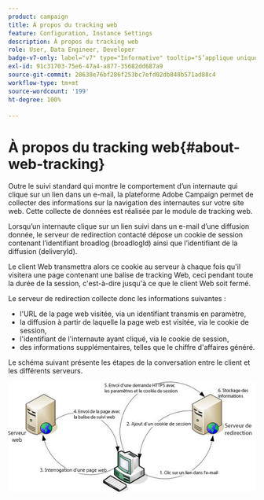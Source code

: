 ```yaml
---
product: campaign
title: À propos du tracking web
feature: Configuration, Instance Settings
description: À propos du tracking web
role: User, Data Engineer, Developer
badge-v7-only: label="v7" type="Informative" tooltip="S’applique uniquement à Campaign Classic v7"
exl-id: 91c31703-75e6-47a4-a877-35682dd687a9
source-git-commit: 28638e76bf286f253bc7efd02db848b571ad88c4
workflow-type: tm+mt
source-wordcount: '199'
ht-degree: 100%

---
```


# À propos du tracking web{#about-web-tracking}

Outre le suivi standard qui montre le comportement d’un internaute qui clique sur un lien dans un e-mail, la plateforme Adobe Campaign permet de collecter des informations sur la navigation des internautes sur votre site web. Cette collecte de données est réalisée par le module de tracking web.

Lorsqu’un internaute clique sur un lien suivi dans un e-mail d’une diffusion donnée, le serveur de redirection contacté dépose un cookie de session contenant l’identifiant broadlog (broadlogId) ainsi que l’identifiant de la diffusion (deliveryId).

Le client Web transmettra alors ce cookie au serveur à chaque fois qu&#39;il visitera une page contenant une balise de tracking Web, ceci pendant toute la durée de la session, c&#39;est-à-dire jusqu&#39;à ce que le client Web soit fermé.

Le serveur de redirection collecte donc les informations suivantes :

* l&#39;URL de la page web visitée, via un identifiant transmis en paramètre,
* la diffusion à partir de laquelle la page web est visitée, via le cookie de session,
* l&#39;identifiant de l&#39;internaute ayant cliqué, via le cookie de session,
* des informations supplémentaires, telles que le chiffre d&#39;affaires généré.

Le schéma suivant présente les étapes de la conversation entre le client et les différents serveurs.

![](assets/d_ncs_integration_webtracking_structure1.png)
